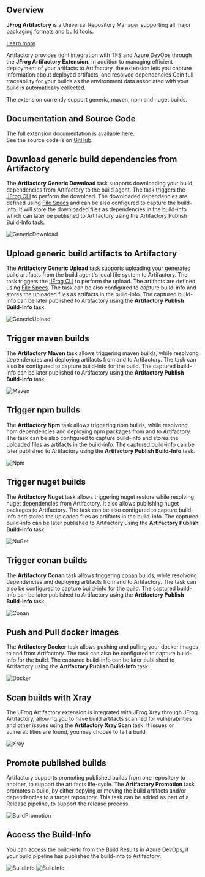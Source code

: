 ## Overview
**JFrog Artifactory** is a Universal Repository Manager supporting all major packaging formats and build tools.

[Learn more](https://jfrog.com/artifactory/)

Artifactory provides tight integration with TFS and Azure DevOps through the **JFrog Artifactory Extension.** 
In addition to managing efficient deployment of your artifacts to Artifactory, 
the extension lets you capture information about deployed artifacts, 
and resolved dependencies Gain full traceability for your builds as the environment data associated with your build is automatically collected.

The extension currently support generic, maven, npm and nuget builds. 

## Documentation and Source Code
The full extension documentation is available [here](https://www.jfrog.com/confluence/display/RTF/Azure+DevOps+and+TFS+Artifactory+Extension).
<br>
See the source code is on [GitHub](https://github.com/jfrog/artifactory-vsts-extension).

## Download generic build dependencies from Artifactory
The **Artifactory Generic Download** task supports downloading your build dependencies from Artifactory to the build agent. 
The task triggers the [JFrog CLI](https://www.jfrog.com/confluence/display/CLI/JFrog+CLI) to perform the download. The downloaded dependencies are defined using [File Specs](https://www.jfrog.com/confluence/display/CLI/CLI+for+JFrog+Artifactory#CLIforJFrogArtifactory-UsingFileSpecs) 
and can be also configured to capture the build-info. 
It will store the downloaded files as dependencies in the build-info which can later be published to Artifactory using the Artifactory Publish Build-Info task.

![GenericDownload](images/marketplace/generic-download.png)

## Upload generic build artifacts to Artifactory
The **Artifactory Generic Upload** task supports uploading your generated build artifacts from the build agent's local file system to Artifactory. 
The task triggers the [JFrog CLI](https://www.jfrog.com/confluence/display/CLI/JFrog+CLI) to perform the upload. 
The artifacts are defined using [File Specs](https://www.jfrog.com/confluence/display/CLI/CLI+for+JFrog+Artifactory#CLIforJFrogArtifactory-UsingFileSpecs). 
The task can be also configured to capture build-info and stores the uploaded files as artifacts in the build-info. The captured build-info can be later published to Artifactory using the **Artifactory Publish Build-Info** task.

![GenericUpload](images/marketplace/generic-upload.png)

## Trigger maven builds
The **Artifactory Maven** task allows triggering maven builds, while resolvong dependencies and deploying artifacts from and to Artifactory. 
The task can also be configured to capture build-info for the build. The captured build-info can be later published to Artifactory using the **Artifactory Publish Build-Info** task.

![Maven](images/marketplace/maven.png)

## Trigger npm builds
The **Artifactory Npm** task allows triggering npm builds, while resolvong npm dependencies and deploying npm packages from and to Artifactory. 
The task can be also configured to capture build-info and stores the uploaded files as artifacts in the build-info. The captured build-info can be later published to Artifactory using the **Artifactory Publish Build-Info** task.

![Npm](images/marketplace/npm.png)

## Trigger nuget builds
The **Artifactory Nuget** task allows triggering nuget restore while resolving nuget dependencies from Artifactory. 
It also allows publishing nuget packages to Artifactory.
The task can be also configured to capture build-info and stores the uploaded files as artifacts in the build-info. The captured build-info can be later published to Artifactory using the **Artifactory Publish Build-Info** task.

![NuGet](images/marketplace/nuget.png)

## Trigger conan builds
The **Artifactory Conan** task allows triggering [conan](https://conan.io/) builds, while resolvong dependencies and deploying artifacts from and to Artifactory. 
The task can also be configured to capture build-info for the build. The captured build-info can be later published to Artifactory using the **Artifactory Publish Build-Info** task.

![Conan](images/marketplace/conan.png)

## Push and Pull docker images
The **Artifactory Docker** task allows pushing and pulling your docker images to and from Artifactory.
The task can also be configured to capture build-info for the build. The captured build-info can be later published to Artifactory using the **Artifactory Publish Build-Info** task.

![Docker](images/marketplace/docker.png)

## Scan builds with Xray
The JFrog Artifactory extension is integrated with JFrog Xray through JFrog Artifactory, allowing you to have build artifacts scanned for vulnerabilities and other issues using the **Artifactory Xray Scan** task.
If issues or vulnerabilities are found, you may choose to fail a build.

![Xray](images/marketplace/xray.png)

## Promote published builds 
Artifactory supports promoting published builds from one repository to another, 
to support the artifacts life-cycle. 
The **Artifactory Promotion** task promotes a build, by either copying or moving the build artifacts and/or dependencies to a target repository. 
This task can be added as part of a Release pipeline, to support the release process.

![BuildPromotion](images/marketplace/build-promotion.png)

## Access the Build-Info
You can access the build-info from the Build Results in Azure DevOps, if your build pipeline has published the build-info to Artifactory.

![BuildInfo](images/marketplace/build-info.png)
![BuildInfo](images/marketplace/build-info-in-artifactory.png)
